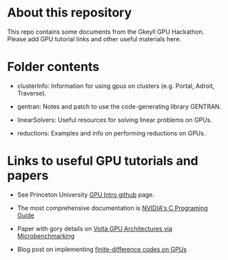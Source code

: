 # About this repository

This repo contains some documents from the Gkeyll GPU
Hackathon. Please add GPU tutorial links and other useful materials
here.

# Folder contents

- clusterInfo: Information for using gpus on clusters (e.g. Portal, Adroit, Traverse).

- gentran: Notes and patch to use the code-generating library GENTRAN.

- linearSolvers: Useful resources for solving linear problems on GPUs.

- reductions: Examples and info on performing reductions on GPUs.

# Links to useful GPU tutorials and papers

- See Princeton University [GPU Intro
  github](https://github.com/PrincetonUniversity/gpu_programming_intro)
  page.

- The most comprehensive documentation is [NVIDIA's C Programing
  Guide](https://docs.nvidia.com/cuda/cuda-c-programming-guide/index.html)

- Paper with gory details on [Volta GPU Architectures via
  Microbenchmarking](https://arxiv.org/pdf/1804.06826.pdf)

- Blog post on implementing [finite-difference codes on
  GPUs](https://devblogs.nvidia.com/finite-difference-methods-cuda-cc-part-1/)

